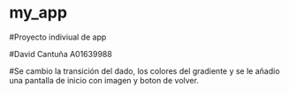 # my_app

#Proyecto indiviual de app

#David Cantuña A01639988

#Se cambio la transición del dado, los colores del gradiente y se le añadio una pantalla de inicio con imagen y boton de volver.

